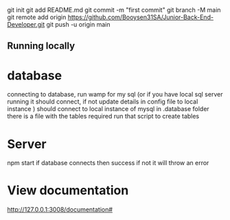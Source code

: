 git init
git add README.md
git commit -m "first commit"
git branch -M main
git remote add origin https://github.com/Booysen31SA/Junior-Back-End-Developer.git
git push -u origin main

## Running locally
# database
connecting to database, 
run wamp for my sql (or if you have local sql server running it should connect, if not update details in config file to local instance )
should connect to local instance of mysql
in .database folder there is a file with the tables required run that script to create tables

# Server
npm start 
if database connects then success if not it will throw an error

# View documentation
http://127.0.0.1:3008/documentation#
